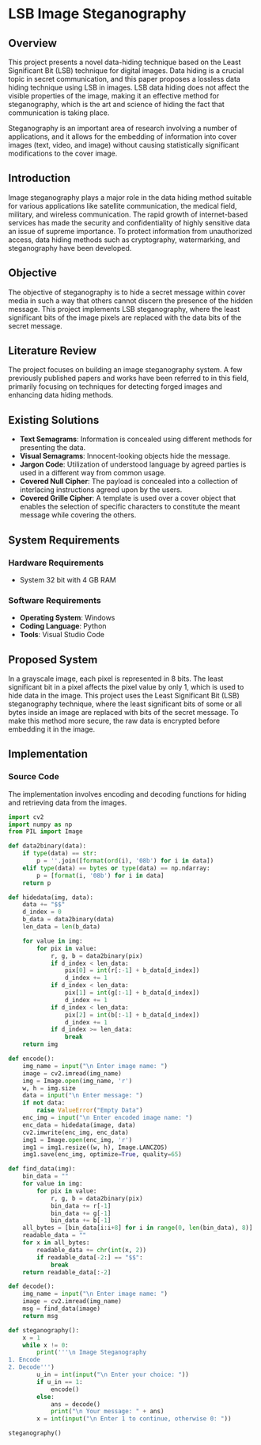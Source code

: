 # LSB Image Steganography

## Overview

This project presents a novel data-hiding technique based on the Least Significant Bit (LSB) technique for digital images. Data hiding is a crucial topic in secret communication, and this paper proposes a lossless data hiding technique using LSB in images. LSB data hiding does not affect the visible properties of the image, making it an effective method for steganography, which is the art and science of hiding the fact that communication is taking place.

Steganography is an important area of research involving a number of applications, and it allows for the embedding of information into cover images (text, video, and image) without causing statistically significant modifications to the cover image.

## Introduction

Image steganography plays a major role in the data hiding method suitable for various applications like satellite communication, the medical field, military, and wireless communication. The rapid growth of internet-based services has made the security and confidentiality of highly sensitive data an issue of supreme importance. To protect information from unauthorized access, data hiding methods such as cryptography, watermarking, and steganography have been developed.

## Objective

The objective of steganography is to hide a secret message within cover media in such a way that others cannot discern the presence of the hidden message. This project implements LSB steganography, where the least significant bits of the image pixels are replaced with the data bits of the secret message.

## Literature Review

The project focuses on building an image steganography system. A few previously published papers and works have been referred to in this field, primarily focusing on techniques for detecting forged images and enhancing data hiding methods.

## Existing Solutions

- **Text Semagrams**: Information is concealed using different methods for presenting the data.
- **Visual Semagrams**: Innocent-looking objects hide the message.
- **Jargon Code**: Utilization of understood language by agreed parties is used in a different way from common usage.
- **Covered Null Cipher**: The payload is concealed into a collection of interlacing instructions agreed upon by the users.
- **Covered Grille Cipher**: A template is used over a cover object that enables the selection of specific characters to constitute the meant message while covering the others.

## System Requirements

### Hardware Requirements
- System 32 bit with 4 GB RAM

### Software Requirements
- **Operating System**: Windows
- **Coding Language**: Python
- **Tools**: Visual Studio Code

## Proposed System

In a grayscale image, each pixel is represented in 8 bits. The least significant bit in a pixel affects the pixel value by only 1, which is used to hide data in the image. This project uses the Least Significant Bit (LSB) steganography technique, where the least significant bits of some or all bytes inside an image are replaced with bits of the secret message. To make this method more secure, the raw data is encrypted before embedding it in the image.

## Implementation

### Source Code

The implementation involves encoding and decoding functions for hiding and retrieving data from the images.

```python
import cv2
import numpy as np
from PIL import Image

def data2binary(data):
    if type(data) == str:
        p = ''.join([format(ord(i), '08b') for i in data])
    elif type(data) == bytes or type(data) == np.ndarray:
        p = [format(i, '08b') for i in data]
    return p

def hidedata(img, data):
    data += "$$"
    d_index = 0
    b_data = data2binary(data)
    len_data = len(b_data)

    for value in img:
        for pix in value:
            r, g, b = data2binary(pix)
            if d_index < len_data:
                pix[0] = int(r[:-1] + b_data[d_index])
                d_index += 1
            if d_index < len_data:
                pix[1] = int(g[:-1] + b_data[d_index])
                d_index += 1
            if d_index < len_data:
                pix[2] = int(b[:-1] + b_data[d_index])
                d_index += 1
            if d_index >= len_data:
                break
    return img

def encode():
    img_name = input("\n Enter image name: ")
    image = cv2.imread(img_name)
    img = Image.open(img_name, 'r')
    w, h = img.size
    data = input("\n Enter message: ")
    if not data:
        raise ValueError("Empty Data")
    enc_img = input("\n Enter encoded image name: ")
    enc_data = hidedata(image, data)
    cv2.imwrite(enc_img, enc_data)
    img1 = Image.open(enc_img, 'r')
    img1 = img1.resize((w, h), Image.LANCZOS)
    img1.save(enc_img, optimize=True, quality=65)

def find_data(img):
    bin_data = ""
    for value in img:
        for pix in value:
            r, g, b = data2binary(pix)
            bin_data += r[-1]
            bin_data += g[-1]
            bin_data += b[-1]
    all_bytes = [bin_data[i:i+8] for i in range(0, len(bin_data), 8)]
    readable_data = ""
    for x in all_bytes:
        readable_data += chr(int(x, 2))
        if readable_data[-2:] == "$$":
            break
    return readable_data[:-2]

def decode():
    img_name = input("\n Enter image name: ")
    image = cv2.imread(img_name)
    msg = find_data(image)
    return msg

def steganography():
    x = 1
    while x != 0:
        print('''\n Image Steganography
1. Encode
2. Decode''')
        u_in = int(input("\n Enter your choice: "))
        if u_in == 1:
            encode()
        else:
            ans = decode()
            print("\n Your message: " + ans)
        x = int(input("\n Enter 1 to continue, otherwise 0: "))

steganography()
